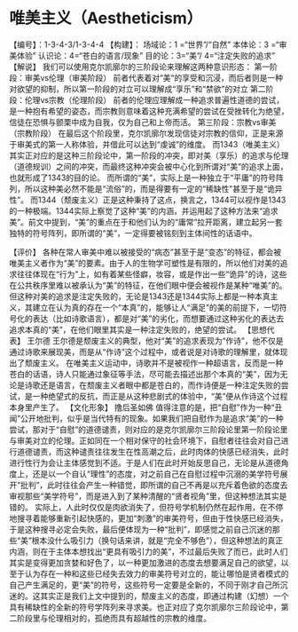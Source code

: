 # 唯美主义（Aestheticism）
【编号】：1-3-4-3/1-3-4-4
【构建】：
场域论：1 =“世界”/“自然”
本体论：3 =“审美体验”
认识论：4=“苍白的语言/现象” 
目的论：3=“美”/ 4=“注定失败的追求”
【解说】
      我们可以使用克尔凯廓尔的三阶段论来理解这两种意识形态：
第一阶段：审美vs伦理（审美阶段）
前者代表着对“美“的享受和沉浸，而后者则是一种对欲望的抑制，所以第一阶段的对立可以理解成“享乐”和“禁欲”的对立
第二阶段：伦理vs宗教（伦理阶段）
前者的伦理应理解成一种追求普遍性道德的尝试，是一种抱有希望的姿态，而宗教则意味着这种充满希望的尝试在受挫转化为绝望，信徒在恐惧与颤栗中成为自我，仅为自己和上帝而活。
第三阶段：宗教vs审美（宗教阶段）
在最后这个阶段里，克尔凯廓尔发现信徒对宗教的信仰，正是来源于审美式的第一人称体验，并借此可以达到“虔诚”的维度。
而1343（唯美主义）其实正对应的是这种三阶段论中，第一阶段的冲突，即对美（享乐）的追求与伦理（道德规训）之间的冲突，而最终这种冲突会被中心化到所谓对“美”的追求上面，也就形成了1343的目的论。
而所谓的“美”，实际上是一种独立于“平庸”的符号阵列，所以这种美必然不能是“流俗”的，而是得要有一定的“稀缺性”甚至于是“诡异性”。
而1344（颓废主义）正是这种秉持了这点，换言之，1344可以视作是1343的一种极端。1344实际上察觉了这种“美”的内涵，并运用起了这种方法来“追求美”。前文中提到，“美”的重点在于和他们认为的“庸常”拉开距离，建立起另一套独特的符号阵列，即所谓的“美”，一定得要被铭刻到主体间性的话语中。

【评价】
各种在常人审美中难以被接受的“病态”甚至于是“变态”的特征，都会被唯美主义者作为“美”的要素。由于人的生物学可塑性是有限的，所以他们对美的追求往往体现在“行为”上，如有着某些怪癖，妆容，或是作出一些“诡异”的诗，这些在公共秩序里难以被承认为“美”的特征，在他们眼中便会被视作是某种“唯美”的。
但这种对美的追求是注定失败的，无论是1343还是1344实际上都是一种本真主义，其建立在认为真的存在一个“本真”的，能够让人“满足”的美的前提下，一切符号化的表达（比如诗歌语言），都是对“美”的劣化，而想要通过这种劣化的表达去追求本真的“美”，在他们眼里其实是一种注定失败的，绝望的尝试。
【思想代表】
王尔德
王尔德是颓废主义的典型，他对“美”的追求表现为“作诗”，他不仅是通过诗歌来展现美，而是从“作诗”这个过程中，或者说是对诗歌的理解里，就体现出了颓废主义。
在唯美主义运动中，诗歌并不是被视作一种超语言，反而是一种苍白的话语，诗人只能通过象征等手法，尽可能去描述出那个本真的“美”，因为无论是诗歌还是语言，在颓废主义者眼中都是苍白的，而作诗便是一种注定失败的尝试，是一种绝望式的反抗，而正是从这种悲剧式的体验中，“美”便从作诗这个过程本身里产生了。
【文化形象】
     撸后圣如佛
值得注意的是，把“自慰”作为一种“丑闻”公开地批判，似乎是当代特有的现象。如果我们把自慰作为是追求“美”的一种尝试，那对于“自慰”的道德谴责，则对应的是克尔凯廓尔三阶段论里第一阶段论里与审美对立的伦理。正如同在一个相对保守的社会环境下，自慰者往往会对自己进行道德谴责，而这种谴责往往发生在性高潮之后，此时肉体的快感已经消失，此时进行性行为会让主体感觉到不适。于是人们在此时开始反思自己，无论是从道德角度上，还是以一个自认“理性”的态度，对之前自己在自慰过程中沉溺的美学符号展开”批判”，此时往往会产生一种错觉，即所谓的自己不再是以充斥着色欲的态度去审视那些“美学符号”，而是进入到了某种清醒的“贤者视角”里，但这种想法其实是错的。
实际上，人此时仅仅是肉欲消失了，但符号学机制仍然在起作用，在不停地搜寻着能够重新引起快感的，更加“刺激”的审美符号，但由于性快感已经消失，于是这种搜寻必定会失败，最后便体现为一种“批判”，即感觉之前自己沉迷的那些“美”根本没什么吸引力（换句话来讲，就是“完全不够色”），但这种想法的真正内涵，则在于主体本想找出“更具有吸引力的美”，不过最后失败了而已，此时人们其实是变得更加贪婪和好色了，以一种更加激进的态度去想要满足自己的欲望，以至于认为存在一种和这些已经失去效力的审美符号对立的，能让哪怕是贤者模式的自己产生满足的，更“美”的符号，这些符号一定要是全新的，不同于刚才自己所沉迷的。这其实正是我们上文中提到的，颓废主义的态度，即通过构建（幻想）一个具有稀缺性的全新的符号学阵列来寻求美。也正对应了克尔凯廓尔三阶段论中，第二阶段里与伦理相对的，孤绝而具有超越性的宗教的维度。
